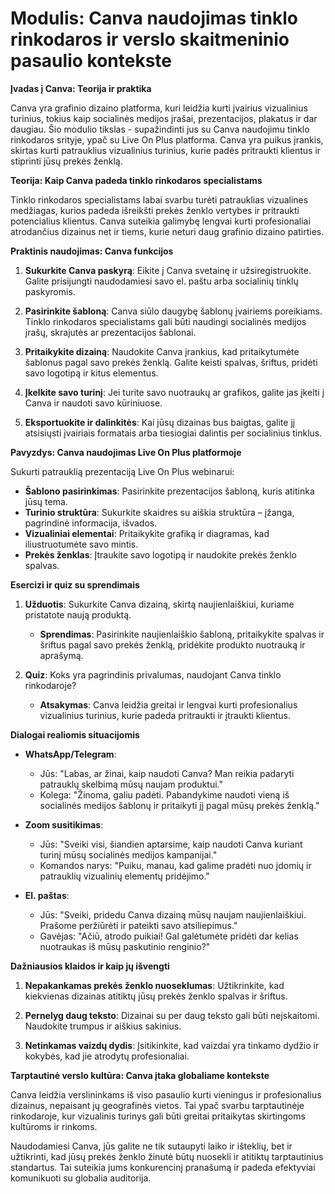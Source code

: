 # **Modulis: Canva naudojimas tinklo rinkodaros ir verslo skaitmeninio pasaulio kontekste**

**Įvadas į Canva: Teorija ir praktika**

Canva yra grafinio dizaino platforma, kuri leidžia kurti įvairius vizualinius turinius, tokius kaip socialinės medijos įrašai, prezentacijos, plakatus ir dar daugiau. Šio modulio tikslas - supažindinti jus su Canva naudojimu tinklo rinkodaros srityje, ypač su Live On Plus platforma. Canva yra puikus įrankis, skirtas kurti patrauklius vizualinius turinius, kurie padės pritraukti klientus ir stiprinti jūsų prekės ženklą.

**Teorija: Kaip Canva padeda tinklo rinkodaros specialistams**

Tinklo rinkodaros specialistams labai svarbu turėti patrauklias vizualines medžiagas, kurios padeda išreikšti prekės ženklo vertybes ir pritraukti potencialius klientus. Canva suteikia galimybę lengvai kurti profesionaliai atrodančius dizainus net ir tiems, kurie neturi daug grafinio dizaino patirties.

**Praktinis naudojimas: Canva funkcijos**

1. **Sukurkite Canva paskyrą**: Eikite į Canva svetainę ir užsiregistruokite. Galite prisijungti naudodamiesi savo el. paštu arba socialinių tinklų paskyromis.

2. **Pasirinkite šabloną**: Canva siūlo daugybę šablonų įvairiems poreikiams. Tinklo rinkodaros specialistams gali būti naudingi socialinės medijos įrašų, skrajutės ar prezentacijos šablonai.

3. **Pritaikykite dizainą**: Naudokite Canva įrankius, kad pritaikytumėte šablonus pagal savo prekės ženklą. Galite keisti spalvas, šriftus, pridėti savo logotipą ir kitus elementus.

4. **Įkelkite savo turinį**: Jei turite savo nuotraukų ar grafikos, galite jas įkelti į Canva ir naudoti savo kūriniuose.

5. **Eksportuokite ir dalinkitės**: Kai jūsų dizainas bus baigtas, galite jį atsisiųsti įvairiais formatais arba tiesiogiai dalintis per socialinius tinklus.

**Pavyzdys: Canva naudojimas Live On Plus platformoje**

Sukurti patrauklią prezentaciją Live On Plus webinarui:

- **Šablono pasirinkimas**: Pasirinkite prezentacijos šabloną, kuris atitinka jūsų tema.
- **Turinio struktūra**: Sukurkite skaidres su aiškia struktūra – įžanga, pagrindinė informacija, išvados.
- **Vizualiniai elementai**: Pritaikykite grafiką ir diagramas, kad iliustruotumėte savo mintis.
- **Prekės ženklas**: Įtraukite savo logotipą ir naudokite prekės ženklo spalvas.

**Esercizi ir quiz su sprendimais**

1. **Užduotis**: Sukurkite Canva dizainą, skirtą naujienlaiškiui, kuriame pristatote naują produktą.
   - **Sprendimas**: Pasirinkite naujienlaiškio šabloną, pritaikykite spalvas ir šriftus pagal savo prekės ženklą, pridėkite produkto nuotrauką ir aprašymą.

2. **Quiz**: Koks yra pagrindinis privalumas, naudojant Canva tinklo rinkodaroje?
   - **Atsakymas**: Canva leidžia greitai ir lengvai kurti profesionalius vizualinius turinius, kurie padeda pritraukti ir įtraukti klientus.

**Dialogai realiomis situacijomis**

- **WhatsApp/Telegram**:
  - Jūs: "Labas, ar žinai, kaip naudoti Canva? Man reikia padaryti patrauklų skelbimą mūsų naujam produktui."
  - Kolega: "Žinoma, galiu padėti. Pabandykime naudoti vieną iš socialinės medijos šablonų ir pritaikyti jį pagal mūsų prekės ženklą."

- **Zoom susitikimas**:
  - Jūs: "Sveiki visi, šiandien aptarsime, kaip naudoti Canva kuriant turinį mūsų socialinės medijos kampanijai."
  - Komandos narys: "Puiku, manau, kad galime pradėti nuo įdomių ir patrauklių vizualinių elementų pridėjimo."

- **El. paštas**:
  - Jūs: "Sveiki, pridedu Canva dizainą mūsų naujam naujienlaiškiui. Prašome peržiūrėti ir pateikti savo atsiliepimus."
  - Gavėjas: "Ačiū, atrodo puikiai! Gal galėtumėte pridėti dar kelias nuotraukas iš mūsų paskutinio renginio?"

**Dažniausios klaidos ir kaip jų išvengti**

1. **Nepakankamas prekės ženklo nuoseklumas**: Užtikrinkite, kad kiekvienas dizainas atitiktų jūsų prekės ženklo spalvas ir šriftus.

2. **Pernelyg daug teksto**: Dizainai su per daug teksto gali būti neįskaitomi. Naudokite trumpus ir aiškius sakinius.

3. **Netinkamas vaizdų dydis**: Įsitikinkite, kad vaizdai yra tinkamo dydžio ir kokybės, kad jie atrodytų profesionaliai.

**Tarptautinė verslo kultūra: Canva įtaka globaliame kontekste**

Canva leidžia verslininkams iš viso pasaulio kurti vieningus ir profesionalius dizainus, nepaisant jų geografinės vietos. Tai ypač svarbu tarptautinėje rinkodaroje, kur vizualinis turinys gali būti greitai pritaikytas skirtingoms kultūroms ir rinkoms.

Naudodamiesi Canva, jūs galite ne tik sutaupyti laiko ir išteklių, bet ir užtikrinti, kad jūsų prekės ženklo žinutė būtų nuosekli ir atitiktų tarptautinius standartus. Tai suteikia jums konkurencinį pranašumą ir padeda efektyviai komunikuoti su globalia auditorija.